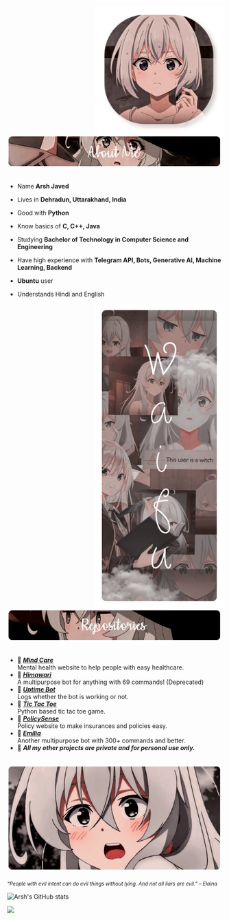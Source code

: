 <div>
<img src="./img/Profile-elaina.png" width="300" align="right" />
<br/>
<img src="./img/AboutMe-elaina.png" width="500" />
<br/>
<br/>
  
- Name **Arsh Javed**

- Lives in **Dehradun, Uttarakhand, India**

- Good with **Python**
  
- Know basics of **C, C++, Java**

- Studying **Bachelor of Technology in Computer Science and Engineering**

- Have high experience with **Telegram API, Bots, Generative AI, Machine Learning, Backend**
  
- **Ubuntu** user

- Understands Hindi and English
<img src="./img/Waifu-elainaa.png" width="300" align="right" />
<br/>
<img src="./img/Repo-elaina.png" width="500" />
<br/>
<br/>

- 📓 [***Mind Care***](https://github.com/ArshCypherZ/MindCare) <br/>
  Mental health website to help people with easy healthcare.
- 📗 [***Himawari***](https://github.com/ArshCypherZ/HWBot) <br/>
  A multipurpose bot for anything with 69 commands! (Deprecated)
- 📘 [***Uptime Bot***](https://github.com/ArshCypherZ/BotUptime) <br/>
  Logs whether the bot is working or not.
- 📓 [***Tic Tac Toe***](https://github.com/ArshCypherZ/tic-tac-toe) <br/>
  Python based tic tac toe game.
- 📗 [***PolicySense***](https://policysense.vercel.app/) <br/>
  Policy website to make insurances and policies easy.
- 📘 [***Emilia***](https://github.com/ArshCypherZ/Emilia) <br/>
  Another multipurpose bot with 300+ commands and better.
- 📙 ***All my other projects are private and for personal use only.***  
  

<br/>
<img src="./img/banner-elainaa.png" width="500" /><br/>
  
<sub> *“People with evil intent can do evil things without lying. And not all liars are evil.” – Elaina* </sub>
<!--
<img src="https://metrics.lecoq.io/Eilaluth?template=classic&base.header=0&base.activity=0&base.community=0&base.repositories=0&base.metadata=0&repositories=1&repositories=100&repositories.batch=100&repositories.forks=false&repositories.affiliations=owner&repositories.featured=Eilaluth%2FAyano%2CEilaluth%2FKyoko%2CEilaluth%2FKanna%2CEilaluth%2FHotaru%2CEilaluth%2FMocha&config.timezone=Asia%2FJakart"  />
-->
  
![Arsh's GitHub stats](https://github-readme-stats.vercel.app/api?username=ArshCypherZ&count_private=true&theme=midnight-purple)  
  
![](https://komarev.com/ghpvc/?username=ArshCypherZ&style=for-the-badge)
</div>
